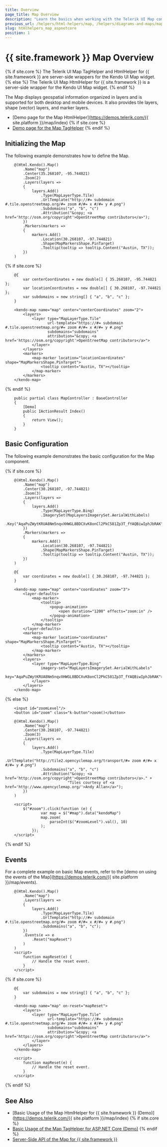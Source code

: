 ```yaml
---
title: Overview
page_title: Map Overview
description: "Learn the basics when working with the Telerik UI Map component for {{ site.framework }}."
previous_url: /helpers/html-helpers/map, /helpers/diagrams-and-maps/map/overview
slug: htmlhelpers_map_aspnetcore
position: 1
---
```


# {{ site.framework }} Map Overview

{% if site.core %}
The Telerik UI Map TagHelper and HtmlHelper for {{ site.framework }} are server-side wrappers for the Kendo UI Map widget.
{% else %}
The Telerik UI Map HtmlHelper for {{ site.framework }} is a server-side wrapper for the Kendo UI Map widget.
{% endif %}

The Map displays geospatial information organized in layers and is supported for both desktop and mobile devices. It also provides tile layers, shape (vector) layers, and marker layers.

* [Demo page for the Map HtmlHelper](https://demos.telerik.com/{{ site.platform }}/map/index)
{% if site.core %}
* [Demo page for the Map TagHelper](https://demos.telerik.com/aspnet-core/map/tag-helper)
{% endif %}

## Initializing the Map

The following example demonstrates how to define the Map.

```HtmlHelper
    @(Html.Kendo().Map()
        .Name("map")
        .Center(35.268107, -95.744821)
        .Zoom(2)
        .Layers(layers =>
        {
            layers.Add()
                .Type(MapLayerType.Tile)
                .UrlTemplate("http://#= subdomain #.tile.openstreetmap.org/#= zoom #/#= x #/#= y #.png")
                .Subdomains("a", "b", "c")
                .Attribution("&copy; <a href='http://osm.org/copyright'>OpenStreetMap contributors</a>");
        })
        .Markers(markers =>
        {
            markers.Add()
                .Location(30.268107, -97.744821)
                .Shape(MapMarkersShape.PinTarget)
                .Tooltip(tooltip => tooltip.Content("Austin, TX"));
        })
    )
```
{% if site.core %}
```TagHelper
    @{
        var centerCoordinates = new double[] { 35.268107, -95.744821 };
        var locationCoordinates = new double[] { 30.268107, -97.744821 };
        var subdomains = new string[] { "a", "b", "c" };
    }

    <kendo-map name="map" center="centerCoordinates" zoom="2">
        <layers>
            <layer type="MapLayerType.Tile"
                   url-template="https://#= subdomain #.tile.openstreetmap.org/#= zoom #/#= x #/#= y #.png"
                   subdomains="subdomains"
                   attribution="&copy; <a href='https://osm.org/copyright'>OpenStreetMap contributors</a>">
            </layer>
        </layers>
        <markers>
            <map-marker location="locationCoordinates" shape="MapMarkersShape.PinTarget">
                <tooltip content="Austin, TX"></tooltip>
            </map-marker>
        </markers>
    </kendo-map>
```
{% endif %}
```Controller
    public partial class MapController : BaseController
    {
        [Demo]
        public IActionResult Index()
        {
            return View();
        }
    }
```

## Basic Configuration

The following example demonstrates the basic configuration for the Map component.

{% if site.core %}
```HtmlHelper
    @(Html.Kendo().Map()
        .Name("map")
        .Center(30.268107, -97.744821)
        .Zoom(3)
        .Layers(layers =>
        {
            layers.Add()
                .Type(MapLayerType.Bing)
                .ImagerySet(MapLayersImagerySet.AerialWithLabels)
                .Key("AqaPuZWytKRUA8Nm5nqvXHWGL8BDCXvK8onCl2PkC581Zp3T_fYAQBiwIphJbRAK");
        })
        .Markers(markers =>
        {
            markers.Add()
                .Location(30.268107, -97.744821)
                .Shape(MapMarkersShape.PinTarget)
                .Tooltip(tooltip => tooltip.Content("Austin, TX"));
        })
    )
```
```TagHelper
    @{
        var coordinates = new double[] { 30.268107, -97.744821 };
    }

    <kendo-map name="map" center="coordinates" zoom="3">
        <layer-defaults>
            <map-marker>
                <tooltip>
                    <popup-animation>
                        <open duration="1200" effects="zoom:in" />
                    </popup-animation>
                </tooltip>
            </map-marker>
        </layer-defaults>
        <markers>
            <map-marker location="coordinates"  shape="MapMarkersShape.PinTarget">
                <tooltip content="Austin, TX"></tooltip>
            </map-marker>
        </markers>
        <layers>
            <layer type="MapLayerType.Bing"
                imagery-set="MapLayersImagerySet.AerialWithLabels"
                key="AqaPuZWytKRUA8Nm5nqvXHWGL8BDCXvK8onCl2PkC581Zp3T_fYAQBiwIphJbRAK">
            </layer>
        </layers>
    </kendo-map>
```
{% else %}
```HtmlHelper
    <input id="zoomLevel"/>
    <button id="zoom" class="k-button">zoom()</button>

    @(Html.Kendo().Map()
        .Name("map")
        .Center(30.268107, -97.744821)
        .Zoom(3)
        .Layers(layers =>
        {
            layers.Add()
                .Type(MapLayerType.Tile)
                .UrlTemplate("http://tile2.opencyclemap.org/transport/#= zoom #/#= x #/#= y #.png")
                .Subdomains("a", "b", "c")
                .Attribution("&copy; <a href='http://osm.org/copyright'>OpenStreetMap contributors</a>." +
                            "Tiles courtesy of <a href='http://www.opencyclemap.org/'>Andy Allan</a>");
        })
    )

    <script>
        $("#zoom").click(function (e) {
                var map = $("#map").data("kendoMap")
                map.zoom(
                    parseInt($("#zoomLevel").val(), 10)
                );
            });
    </script>
```
{% endif %}

## Events

For a complete example on basic Map events, refer to the [demo on using the events of the Map](https://demos.telerik.com/{{ site.platform }}/map/events).

```HtmlHelper
    @(Html.Kendo().Map()
        .Name("map")
        .Layers(layers =>
        {
            layers.Add()
                .Type(MapLayerType.Tile)
                .UrlTemplate("http://#= subdomain #.tile.openstreetmap.org/#= zoom #/#= x #/#= y #.png")
                .Subdomains("a", "b", "c");
        })
        .Events(e => e
            .Reset("mapReset")
        )
    )
    <script>
        function mapReset(e) {
            // Handle the reset event.
        }
    </script>
```
{% if site.core %}
```TagHelper
    @{
        var subdomains = new string[] { "a", "b", "c" };
    }

    <kendo-map name="map" on-reset="mapReset">
        <layers>
            <layer type="MapLayerType.Tile"
                   url-template="https://#= subdomain #.tile.openstreetmap.org/#= zoom #/#= x #/#= y #.png"
                   subdomains="subdomains"
                   attribution="&copy; <a href='https://osm.org/copyright'>OpenStreetMap contributors</a>">
            </layer>
        </layers>
    </kendo-map>
    
    <script>
        function mapReset(e) {
            // Handle the reset event.
        }
    </script>
```
{% endif %}

## See Also

* [Basic Usage of the Map HtmlHelper for {{ site.framework }} (Demo)](https://demos.telerik.com/{{ site.platform }}/map/index)
{% if site.core %}
* [Basic Usage of the Map TagHelper for ASP.NET Core (Demo)](https://demos.telerik.com/aspnet-core/map/tag-helper)
{% endif %}
* [Server-Side API of the Map for {{ site.framework }}](/api/map)
